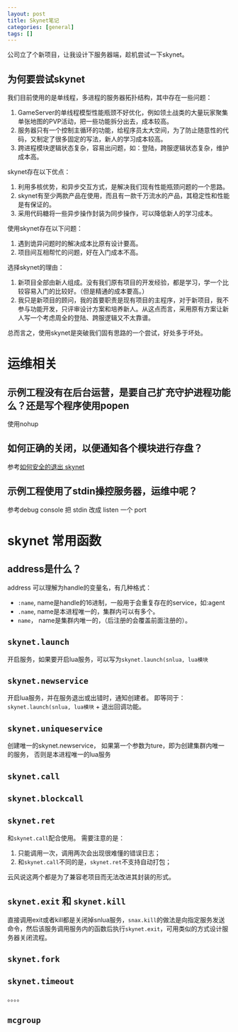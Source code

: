 ```yaml
---
layout: post
title: Skynet笔记
categories: [general]
tags: []
---
```


公司立了个新项目，让我设计下服务器端，趁机尝试一下skynet。

## 为何要尝试skynet ##
我们目前使用的是单线程，多进程的服务器拓扑结构，其中存在一些问题：

1. GameServer的单线程模型性能瓶颈不好优化，例如领土战类的大量玩家聚集单张地图的PVP活动，把一些功能拆分出去，成本较高。
1. 服务器只有一个控制主循环的功能，给程序员太大空间，为了防止随意性的代码，又制定了很多固定的写法，新人的学习成本较高。
1. 跨进程模块逻辑状态复杂，容易出问题，如：登陆，跨服逻辑状态复杂，维护成本高。
 
skynet存在以下优点：

1. 利用多核优势，和异步交互方式，是解决我们现有性能瓶颈问题的一个思路。
1. skynet有至少两款产品在使用，而且有一款千万流水的产品，其稳定性和性能是有保证的。
1. 采用代码糖将一些异步操作封装为同步操作，可以降低新人的学习成本。

使用skynet存在以下问题：

1. 遇到诡异问题时的解决成本比原有设计要高。
1. 项目间互相帮忙的问题，好在入门成本不高。

选择skynet的理由：

1. 新项目全部由新人组成。没有我们原有项目的开发经验，都是学习，学一个比较容易入门的比较好。（但是精通的成本要高。）
1. 我只是新项目的顾问，我的首要职责是现有项目的主程序，对于新项目，我不参与功能开发，只评审设计方案和培养新人。从这点而言，采用原有方案让新人写一个考虑周全的登陆、跨服逻辑又不太靠谱。

总而言之，使用skynet是突破我们固有思路的一个尝试，好处多于坏处。

# 运维相关 #

## 示例工程没有在后台运营，是要自己扩充守护进程功能么？还是写个程序使用popen ##
使用nohup

## 如何正确的关闭，以便通知各个模块进行存盘？ ##
参考[如何安全的退出 skynet](http://blog.codingnow.com/2013/08/exit_skynet.html) 

## 示例工程使用了stdin操控服务器，运维中呢？ ##
参考debug console 把 stdin 改成 listen 一个 port

# skynet 常用函数 #


## address是什么？ ##
address 可以理解为handle的变量名，有几种格式：

- `:name`, name是handle的16进制，一般用于会重复存在的service，如:agent
- `.name`, name是本进程唯一的，集群内可以有多个。
- `name`， name是集群内唯一的，（后注册的会覆盖前面注册的）。

## `skynet.launch` ##
开启服务，如果要开启lua服务，可以写为`skynet.launch(snlua, lua模块`

## `skynet.newservice` ##
开启lua服务，并在服务退出或出错时，通知创建者。
即等同于：`skynet.launch(snlua, lua模块` + 退出回调功能。

## `skynet.uniqueservice` ##
创建唯一的skynet.newservice， 如果第一个参数为ture，即为创建集群内唯一的服务，
否则是本进程唯一的lua服务

## `skynet.call` ##

## `skynet.blockcall` ##

## `skynet.ret` ##

和`skynet.call`配合使用。
需要注意的是：

1. 只能调用一次，调用两次会出现很难懂的错误日志；
1. 和`skynet.call`不同的是，`skynet.ret`不支持自动打包；

云风说这两个都是为了兼容老项目而无法改进其封装的形式。

## `skynet.exit` 和 `skynet.kill` ##
直接调用exit或者kill都是关闭掉snlua服务，`snax.kill`的做法是向指定服务发送命令，然后该服务调用服务内的函数后执行`skynet.exit`，可用类似的方式设计服务器关闭流程。
 
## `skynet.fork` ##

## `skynet.timeout` ##
。。。。

## `mcgroup` ##